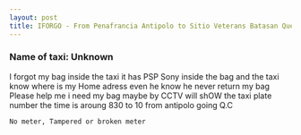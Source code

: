 ```yaml
---
layout: post
title: IFORGO - From Penafrancia Antipolo to Sitio Veterans Batasan Quezon City
---
```


### Name of taxi: Unknown

I forgot my bag inside the taxi it has PSP Sony inside the bag and the taxi know where is my Home adress even he know he never return my bag Please help me i need my bag maybe by CCTV will shOW the taxi plate number the time is aroung 830 to 10 from antipolo going Q.C 

```No meter, Tampered or broken meter```
